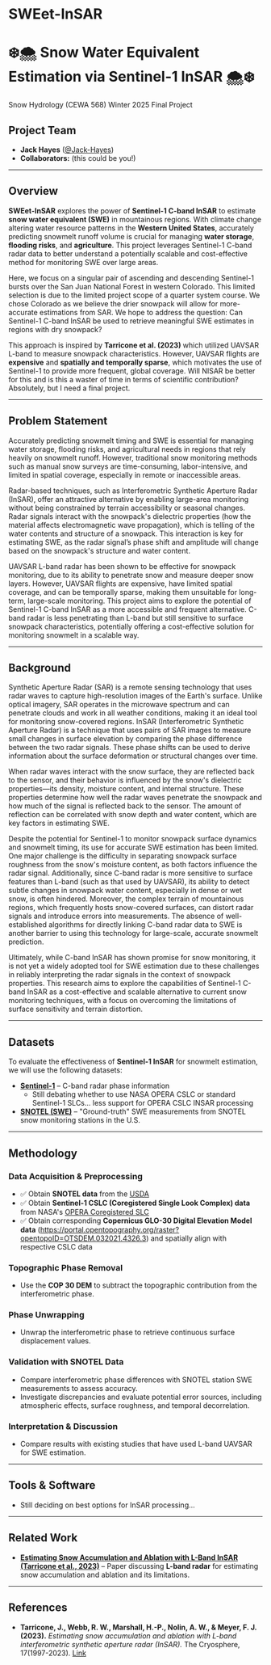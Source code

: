 # SWEet-InSAR
# ❄️🌨️ **Snow Water Equivalent Estimation via Sentinel-1 InSAR** 🌨️❄️

Snow Hydrology (CEWA 568) Winter 2025 Final Project

## **Project Team**  
- **Jack Hayes** ([@Jack-Hayes](https://github.com/jack-hayes))  
- **Collaborators:** (this could be you!)

---

## **Overview**  
**SWEet-InSAR** explores the power of **Sentinel-1 C-band InSAR** to estimate **snow water equivalent (SWE)** in mountainous regions. With climate change altering water resource patterns in the **Western United States**, accurately predicting snowmelt runoff volume is crucial for managing **water storage**, **flooding risks**, and **agriculture**. This project leverages Sentinel-1 C-band radar data to better understand a potentially scalable and cost-effective method for monitoring SWE over large areas.

Here, we focus on a singular pair of ascending and descending Sentinel-1 bursts over the San Juan National Forest in western Colorado. This limited selection is due to the limited project scope of a quarter system course. We chose Colorado as we believe the drier snowpack will allow for more-accurate estimations from SAR. We hope to address the question: Can Sentinel-1 C-band InSAR be used to retrieve meaningful SWE estimates in regions with dry snowpack?

This approach is inspired by **Tarricone et al. (2023)** which utilized UAVSAR L-band to measure snowpack characteristics. However, UAVSAR flights are **expensive** and **spatially and temporally sparse**, which motivates the use of Sentinel-1 to provide more frequent, global coverage. Will NISAR be better for this and is this a waster of time in terms of scientific contribution? Absolutely, but I need a final project.

---

## **Problem Statement**  
Accurately predicting snowmelt timing and SWE is essential for managing water storage, flooding risks, and agricultural needs in regions that rely heavily on snowmelt runoff. However, traditional snow monitoring methods such as manual snow surveys are time-consuming, labor-intensive, and limited in spatial coverage, especially in remote or inaccessible areas.

Radar-based techniques, such as Interferometric Synthetic Aperture Radar (InSAR), offer an attractive alternative by enabling large-area monitoring without being constrained by terrain accessibility or seasonal changes. Radar signals interact with the snowpack's dielectric properties (how the material affects electromagnetic wave propagation), which is telling of the water contents and structure of a snowpack. This interaction is key for estimating SWE, as the radar signal’s phase shift and amplitude will change based on the snowpack's structure and water content.

UAVSAR L-band radar has been shown to be effective for snowpack monitoring, due to its ability to penetrate snow and measure deeper snow layers. However, UAVSAR flights are expensive, have limited spatial coverage, and can be temporally sparse, making them unsuitable for long-term, large-scale monitoring. This project aims to explore the potential of Sentinel-1 C-band InSAR as a more accessible and frequent alternative. C-band radar is less penetrating than L-band but still sensitive to surface snowpack characteristics, potentially offering a cost-effective solution for monitoring snowmelt in a scalable way.

---

## **Background**  
Synthetic Aperture Radar (SAR) is a remote sensing technology that uses radar waves to capture high-resolution images of the Earth's surface. Unlike optical imagery, SAR operates in the microwave spectrum and can penetrate clouds and work in all weather conditions, making it an ideal tool for monitoring snow-covered regions. InSAR (Interferometric Synthetic Aperture Radar) is a technique that uses pairs of SAR images to measure small changes in surface elevation by comparing the phase difference between the two radar signals. These phase shifts can be used to derive information about the surface deformation or structural changes over time.

When radar waves interact with the snow surface, they are reflected back to the sensor, and their behavior is influenced by the snow's dielectric properties—its density, moisture content, and internal structure. These properties determine how well the radar waves penetrate the snowpack and how much of the signal is reflected back to the sensor. The amount of reflection can be correlated with snow depth and water content, which are key factors in estimating SWE.

Despite the potential for Sentinel-1 to monitor snowpack surface dynamics and snowmelt timing, its use for accurate SWE estimation has been limited. One major challenge is the difficulty in separating snowpack surface roughness from the snow's moisture content, as both factors influence the radar signal. Additionally, since C-band radar is more sensitive to surface features than L-band (such as that used by UAVSAR), its ability to detect subtle changes in snowpack water content, especially in dense or wet snow, is often hindered. Moreover, the complex terrain of mountainous regions, which frequently hosts snow-covered surfaces, can distort radar signals and introduce errors into measurements. The absence of well-established algorithms for directly linking C-band radar data to SWE is another barrier to using this technology for large-scale, accurate snowmelt prediction.

Ultimately, while C-band InSAR has shown promise for snow monitoring, it is not yet a widely adopted tool for SWE estimation due to these challenges in reliably interpreting the radar signals in the context of snowpack properties. This research aims to explore the capabilities of Sentinel-1 C-band InSAR as a cost-effective and scalable alternative to current snow monitoring techniques, with a focus on overcoming the limitations of surface sensitivity and terrain distortion.

---

## **Datasets**  
To evaluate the effectiveness of **Sentinel-1 InSAR** for snowmelt estimation, we will use the following datasets:
- **[Sentinel-1](https://sentinel.esa.int/web/sentinel/home)** – C-band radar phase information
  - Still debating whether to use NASA OPERA CSLC or standard Sentinel-1 SLCs... less support for OPERA CSLC INSAR processing
- **[SNOTEL (SWE)](https://www.nrcs.usda.gov/wps/portal/wcc/home/aboutUs/monitoringPrograms/automatedSnowMonitoring/)** – "Ground-truth" SWE measurements from SNOTEL snow monitoring stations in the U.S.

---

## **Methodology**  

### **Data Acquisition & Preprocessing**  
- ✅ Obtain **SNOTEL data** from the [USDA](https://www.nrcs.usda.gov/wps/portal/wcc/home/aboutUs/monitoringPrograms/automatedSnowMonitoring/)
- ✅ Obtain **Sentinel-1 CSLC (Coregistered Single Look Complex) data** from NASA's [OPERA Coregistered SLC](https://www.jpl.nasa.gov/go/opera)
- ✅ Obtain corresponding **Copernicus GLO-30 Digital Elevation Model data** (https://portal.opentopography.org/raster?opentopoID=OTSDEM.032021.4326.3) and spatially align with respective CSLC data

### **Topographic Phase Removal**  
- Use the **COP 30 DEM** to subtract the topographic contribution from the interferometric phase.  

### **Phase Unwrapping**  
- Unwrap the interferometric phase to retrieve continuous surface displacement values.  

### **Validation with SNOTEL Data**  
- Compare interferometric phase differences with SNOTEL station SWE measurements to assess accuracy.  
- Investigate discrepancies and evaluate potential error sources, including atmospheric effects, surface roughness, and temporal decorrelation.  

### **Interpretation & Discussion**  
- Compare results with existing studies that have used L-band UAVSAR for SWE estimation.  

---

## **Tools & Software**  
- Still deciding on best options for InSAR processing...

---

## **Related Work**  
- **[Estimating Snow Accumulation and Ablation with L-Band InSAR (Tarricone et al., 2023)](https://tc.copernicus.org/articles/17/1997/2023/tc-17-1997-2023-discussion.html)** – Paper discussing **L-band radar** for estimating snow accumulation and ablation and its limitations.

---

## **References**  
- **Tarricone, J., Webb, R. W., Marshall, H.-P., Nolin, A. W., & Meyer, F. J. (2023).** *Estimating snow accumulation and ablation with L-band interferometric synthetic aperture radar (InSAR).* The Cryosphere, 17(1997-2023). [Link](https://tc.copernicus.org/articles/17/1997/2023/tc-17-1997-2023-discussion.html)  

